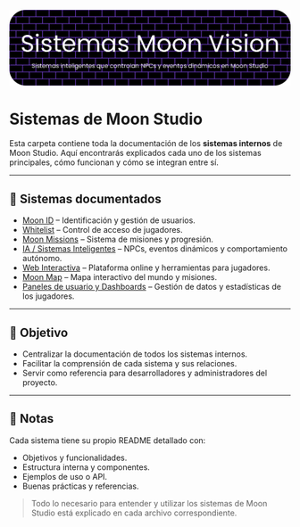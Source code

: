 [![Moon ID](https://github.com/cristianquerolalves1/Moon-Vision/blob/main/docs/imagenes/sistemas/sistemas_moon.png?raw=true)](docs/sistemas/moon_id.md)
# Sistemas de Moon Studio

Esta carpeta contiene toda la documentación de los **sistemas internos** de Moon Studio. Aquí encontrarás explicados cada uno de los sistemas principales, cómo funcionan y cómo se integran entre sí.

---

## 📌 Sistemas documentados

- [Moon ID](moon_id.md) – Identificación y gestión de usuarios.  
- [Whitelist](whitelist.md) – Control de acceso de jugadores.  
- [Moon Missions](moon_missions.md) – Sistema de misiones y progresión.  
- [IA / Sistemas Inteligentes](ia.md) – NPCs, eventos dinámicos y comportamiento autónomo.  
- [Web Interactiva](web_interactiva.md) – Plataforma online y herramientas para jugadores.  
- [Moon Map](moon_map.md) – Mapa interactivo del mundo y misiones.  
- [Paneles de usuario y Dashboards](dashboards.md) – Gestión de datos y estadísticas de los jugadores.  

---

## 📌 Objetivo

- Centralizar la documentación de todos los sistemas internos.  
- Facilitar la comprensión de cada sistema y sus relaciones.  
- Servir como referencia para desarrolladores y administradores del proyecto.  

---

## 📄 Notas

Cada sistema tiene su propio README detallado con:

- Objetivos y funcionalidades.  
- Estructura interna y componentes.  
- Ejemplos de uso o API.  
- Buenas prácticas y referencias.  

> Todo lo necesario para entender y utilizar los sistemas de Moon Studio está explicado en cada archivo correspondiente.

